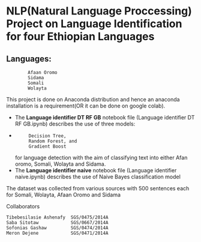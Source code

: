 # NLP(Natural Language Proccessing) Project on Language Identification for four Ethiopian Languages
   
##    Languages:
            Afaan Oromo
            Sidama
            Somali
            Wolayta

This project is done on Anaconda distribution and hence an anaconda installation is a requirement(OR it can be done on google colab).
* The **Language identifier DT RF GB** notebook file (Language identifier DT RF GB.ipynb) describes the use of three models:
* ```
       Decision Tree,
       Random Forest, and
       Gradient Boost
  ``` 
    for language detection with the aim of classifying text into either Afan oromo, Somali, Wolayta and Sidama.
* The **Language identifier naive** notebook file (Language identifier naive.ipynb) describes the use of Naive Bayes classification model

The dataset was collected from various sources with 500 sentences each for Somali, Wolayta, Afaan Oromo and Sidama


Collaborators
```
Tibebesilasie Ashenafy  SGS/0475/2014A
Saba Sitotaw            SGS/0667/2014A
Sofonias Gashaw         SGS/0474/2014A
Meron Dejene            SGS/0471/2014A
```
